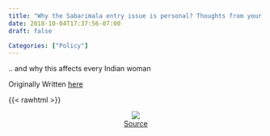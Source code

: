 ```yaml
---
title: "Why the Sabarimala entry issue is personal? Thoughts from your run-of-the-mill Malayali woman"
date: 2018-10-04T17:37:56-07:00
draft: false

Categories: ["Policy"]
---
```


.. and why this affects every Indian woman


Originally Written [here](https://medium.com/%E0%B4%95%E0%B5%81%E0%B4%B1%E0%B4%BF%E0%B4%AA%E0%B5%8D%E0%B4%AA%E0%B5%81%E0%B4%95%E0%B5%BE/why-the-sabarimala-entry-issue-is-personal-thoughts-from-your-run-of-the-mill-malayali-woman-9e84ed6b128c?source=---------0-----------------------)


{{< rawhtml >}}
<div style="height: 100%; width: 100%; float: center; text-align: center;">
    <img src="./sabarimala-2.jpeg" />
    <br />
<a href="https://www.facebook.com/photo.php?fbid=1940526586040423&set=a.137234033036363&type=3&theater">Source</a>
</div>
{{< /rawhtml >}}


On September 28th, 2018, the Supreme Court of India ruled that women be granted entry at Sabarimala [6]. Among other things one should note:

1.  **Can the temple do as they please?** It is been found that Ayyappa devotees do not constitute a religious denomination and as such are not immune to outside interference [1]. The temple is a public place [2] and therefore when an Agama/tradition contradicts a fundamental right, the constitution prevails. So, the argument that ‘this is a temple, there’s no question of rights’ is invalid.
2.  **Those who ask for women’s entry are not true believers, hence what they claim doesn’t matter?** Exclusion of women does not constitute an essential practice to the faith and therefore is not fundamental to faith in ayyappa [3]. So the argument that ‘you either believe or you don’t’ is invalid because believing in exclusion is not essential to believing in Ayyappa. It follows thus that the women who appeal for entry do not by default become non-believers. In fact, the court observes that women were entering the temple before and the ban became legal only in 1965 [4], though it is debated if they indeed went beyond the 18 steps.
3.  **What rights are you talking about?** The ban was also found in contradiction to Article 15 and 25, the right to equal treatment(on basis of gender here) and the right to worship for women [5].

One can follow the links at the bottom to read more. I’m not here to argue the legal technicalities since I’m not an expert but to present a very personal and passionate point of view as a Malayali woman and how this directly affects me.

When I was 14 and had then just became a menstruating woman, I remember standing in our great-grandmothers’ dark room while Navaratri pooja was happening at home, silently sobbing and wondering what I did wrong. When you’re a menstruating woman in our household, you cannot touch the prasadam, take part in the festive revelries, or enter the kitchen and touch the food that was being prepared. You cannot touch the books on Pooja, you’re not given prasadam, and you’re instructed to avoid the Pooja area when walking at home. I never questioned why only my chacha and male cousins performed the rites, unmistakably always a man. I didn’t understand why my mom lamented that she bore no sons and will have to call another’s son even for last rites. पुत्र is who sets you free from पुः, a foretold hell, but the same doesn’t hold for पुत्री. I’m told. I did not understand why when my bleeding classmate entered a temple, the temple authorities shouted at her, as if they’re upholders of a higher morality of which her bleeding vagina is lesser and ordered a shuddhi pooja as if a plague had struck the temple. We stood by and watched when our uncles took the ‘pallikettu’ and 40 day vrathams for Sabarimala, addressed them as swamis for 40 days, while blinking why we are only on standby mode even as our male cousins can go. In our household men and women were not truly equal. In my own house menstrual waste is treated differently than regular trash, it is disposed separately and burnt and my grandmother explained that if a snake crawls over your placenta you invoke “sarpa-kopam”, wrath of the snake. My father, until yesterday, thought it was beneath him to touch pads because that is what our society expects of respectable men, until all his four daughters grew up and pads are all he sees and buys. When you’re in school, ‘Indira Gandhi is out of the stadium’ was code for a popping bra strap or blood spot because bras and menstruation were not a fit topic for public spaces, they’re to be talked hush-hush behind closed doors. Somehow, public spaces weren’t spaces of menstruating women. _This movement for Sabarimala entry is exactly that, claiming public spaces for women: because all women are menstruating women and we should claim the temples, the homes and the Gods. This fight is our fight._

Like all fights for women’s right this too shall be fought by women, against women.

{{< rawhtml >}}
<div style="height: 100%; width: 45%; float: right; padding-left: 2rem; text-align: center;">
    <img src="./sabarimala-1.png" />
    Protest march in Pandalam. <a href="http://www.newindianexpress.com/states/kerala/2018/oct/02/kerala-hundreds-of-women-protest-sc-verdict-permitting-entry-for-women-of-all-ages-into-sabarimala-1880174.html">7</a>
</div>
{{< /rawhtml >}}

The Sabarimala temple entry has sparked massive protests from certain devotees including many women who are #ReadyToWait apparently. By all means, go ahead. This judgement does not force them to go and they’re not content with waiting but instead aim to impose their sense of their worth of our gender on all of us. This directly affects you and I, because these women are marching to take away our rights, that if they succeed in being certified unfit to enter they’re also certifying us as impure. To be fair, they’re resisting change and trying to protect what is important to them but what if what is important is your instilled self-indignance? A perfect oppression they say is one where the oppressed willfully partakes in the oppression and that is exactly what our traditions have achieved here. The person that keeps me away from Pooja is my mother, that who checks before we visit temples is my mother and that who cries that daughters are lesser is too, my mother.

This opposition to Sabarimala entry reflects everything that is wrong with our society and to risk being called harsh, I cannot but wonder how foolish are these women that are marching to be stamped impure, lesser than men, to be denied access to God. _Upholding these traditions from the patriarchal times is also willfully reaffirming their bases: their assertion of our impurity, in that our daughters and sisters are lesser._

**What about the rights of the deity?**

This movement is not just about my rights but also about the rights of the deity. They ascertain that the will of the deity is to be respected in the temples. Fair, except it leads to many questions. How do we assert this will of Ayyappa? Who can convincingly represent the will of the deity? Do they own the will of the deity more than women devotees do? Do we respect the right of the deity to be worshipped by women? Does the will of the deity change in time as societal morality evolves? If yes, how can we check what the deity wants post Harijan temple entry movement, say? Can the mere entry of mortal women break the sworn celibacy of God, are we so sexual as to entice Gods? Is true celibacy tested in the presence of women or by running away from women? If we argue that the deity is an individual, can we expect them to be a rational individual that believes in the equality of sexes since we consider them worthy of being worshipped?

When we say that mortal women can break the celibate nature of God aren’t we claiming that the onus of maintaining God’s celibacy is on us and not the deity? If we extend this thinking to the situation of women’s safety, we are essentially claiming that it is the fault of the women who ventured out at night or to a bar that led them to be violated, rather than that it is the duty of men to behave responsibly in a public place. How regressive is that notion? Again, if the rule is to maintain the celibate nature of God, aren’t we sexualising minor girls aged 10–18 as capable of breaking vows of celibacy? How bigoted is that? Then again, we are asserting that women above 50 years are asexual, if so, which is factually untrue and deeply disrespectful.

We are also looking at celibacy from a lens of heteronormality. Today we know that men can break the celibate nature of men and women for women. Shouldn’t fertile men be stopped too for a deity that began observing penance as a teenager?

Again, if we truly believe that God is everywhere, തൂണിലും തുരുമ്പിലും, then we fertile women are already in the company of celibate Gods. Our going to temple or not makes no difference to his penance.

**Can majoritarian sentiments trump individual rights?**

Regardless of the resistance, in matters of fundamental rights constitutional morality is supremary to majoritarian sentiments [8], essentially translating to, you can do as you please for yourself but you cannot dictate to others what to do. Even if a million lynchers want to take away one man’s right to life or a million rapists decide to take away one woman’s right to freedom, they be damned in India. Let these women decide to wait, but let them only decide for themselves. Individual rights against mob justice and allegiance to constitutional morality and the holy book that is the Constitution is something we swore to when we became a republic.

**Isn’t the judiciary overreaching into religious matters?**

In this case, the court says that exclusion women is not an essential practice of faith and therefore religion cannot be cover for discrimination. But to be fair, this is circular logic. First of all, even if Hindu groups decide to exclude women they cannot overrule our rights as argued above. Secondly, several Hindu groups support the entry [9], including the Kerala government that represents the interests of people and until few days ago, the RSS as well. It is irrelevant who is behind the PIL because you only need one woman to claim that her fundamental rights are violated. Again, questioning the competency of the SC to rule on matters of religion takes us down a dangerous road: dowry ban, triple talaq ban, the Ayodhya dispute and so much more comes under question if we are to say that the religion/society decides what is essential to them and governs itself. For example, manusmriti allows beating up of wives [10] and a religious group that practices it can claim immunity from jurisprudence.

In 1987, a bigger crowd of about 70000+ [13] marched in the name of protecting Hindu Dharma, then protesting the Rajasthan state government and high court’s ruling for abolishing Sati. The arguments raised then are eerily similar to the arguments raised now.

**Is it really the majoritarian belief?**

However, one can cast aspersions that this is indeed the majoritarian belief, since an elected government that legally represents the interests of the masses, the Devaswom Board and many many voices of liberal men and women have expressed support for women’s entry. Even assuming that this is a reflection of majoritarian sentiment, one must remember that pioneers have always faced majoritarian anger, be it during the Periyar movement the temple entry movement for Dalits or the maaru-marakkal revolts of 19th century Travancore. Even in these cases, some of the most vocal opponents were the oppressed themselves, as here are these marching women. This expression of majoritarian anger, if so, is quite natural and fair and is part and parcel of social reform for each of our freedoms of today, like that of covering our breasts is dearly fought for and won amidst stringent opposition to prevailing tradition.

**Precedence**

Reform has been part and parcel of Hinduism. When the temple entry proclamation in Travancore happened, there were questions from the majority on the lines of ‘God doesn’t want to see Harijans, so why force them to?’. Faithful Harijans at that time were supposed to stay away voluntarily. Even today, while Mohan Bhagwat and others proclaim Triple Talaq judgement as a major move towards recognising the rights of Muslim women, they do not want to recognise that Hindu women too have fundamental rights, and want to respect tradition here. Another case in point is the 2016 Bombay HC verdict on allowing entry of women into the Shani Shingnapur temple, where women have never entered in history[14]. At this instance, the BJP facilitated the implementation of the court order with the support of the Congress and Sena and RSS, hailing a victory of women’s rights, all of who are opposing today.

**You do not know the idea of India if you cannot understand what they’re protesting for!**

Hinduism is a constantly evolving religion and so is the idea of India. Why do we assume that that the idea of India is an idea we should ascribe to than an idea we hold within us, and fight for it to be accepted. This fight is one between two conceptions of the same, engaged in a tug of war: an idea of India that is static in time and immutable, defending bigotry using ‘because I said so’ and not because of reason and one that is a peaceful transposition of old traditions and modern successes of civil rights movements, iterating for what is right as measured by our conscience. Our conscience says that men and women are equal, constitutionally and spiritually. All that a man can do a woman can do, and a menstruating woman can give birth, make life. If anything that makes her only more qualified to attain spirituality. The very idea of India wouldn’t be so splendid if the ideas of India that Gandhi and Ambedkar held towed the line of status quo or if they didn’t fight for it.

**तत्त्वमसि**

The irony here is an elephant in the room. ‘Tatvamasi’ is strewn on the sanctum at Sabarimala translating to ‘that is you’, that that what you seek is you and God is you. How ironic it is then that we are kept out of the very same temple saying we cannot become goddesses even as men become Ayyappas! Again, the legend says Swami was born out of the union of Shiva, who is also Arthanareeshwaran, and Vishnu, in his Mohini form. If anything, the story of Ayyappa itself denotes the congruence of genders: if Vishnu himself can give birth and defy gender norms, is it so much of a daredevilry for mere mortal women to observe penance?

**To believing women that want to go**

If you’re a woman who has been religious all your life, no, this movement doesn’t invalidate our actions and beliefs so far. It doesn’t invalidate our faith or amount to disrespect. Our moralities are constantly evolving as we transition as a society. At a time, a woman demanding to work was considered rude by in-laws; our exercise of financial independence, even wearing a blouse was at one time rebellious activism. Your belief is simply between you and the deity and the protestors and others have no business in it. If your visiting is consistent with your belief systems and you want to worship, do go. Perhaps God wants to be worshipped by you irrespective of what the protestors say. Do you think that anybody that damages cars and threatens women speaks for the will of any God? We’re here at a historic turn of progress, this is a chance for self-actualization, that God accepts you as She made you, bleeding vaginas and all! Let us choose to be on the correct side of history!

[1]: https://www.livelaw.in/sabarimala-custom-must-yield-to-fundamental-right-of-women-to-worship-justice-nariman-read-judgment/
[2]: https://m.dailyhunt.in/news/india/english/laughingcolours+english-epaper-laughcole/temple+is+a+public+place+and+everyone+is+allowed+to+go+there+sc+on+women+entering+sabarimala+temple-newsid-92686945
[3]: https://indiankanoon.org/doc/163639357/
[4]: https://www.thenewsminute.com/article/how-long-has-ban-women-entering-sabarimala-existed-debate-ensues-89279
[6]: https://www.livelaw.in/sabarimala-devotion-cannot-be-subjected-to-gender-discrimination-sc-allows-women-entry-by-41-majority-lone-woman-in-the-bench-dissents/
[7]: http://www.newindianexpress.com/states/kerala/2018/oct/02/kerala-hundreds-of-women-protest-sc-verdict-permitting-entry-for-women-of-all-ages-into-sabarimala-1880174.html
[8]: https://www.firstpost.com/india/majoritarian-views-popular-morality-cannot-dictate-constitutional-rights-after-157-years-section-377-is-struck-down-5133021.html
[9]: https://www.dnaindia.com/india/report-sabarimala-temple-issue-two-hindu-bodies-move-sc-seek-entry-of-women-in-temple-2204775
[10]: http://nirmukta.com/2011/08/27/the-status-of-women-as-depicted-by-manu-in-the-manusmriti/
[11]: https://www.livelaw.in/sabarimala-day-2prohibiting-women-from-entering-temple-is-a-form-of-untouchabiltysubmits-jaising-what-applies-to-man-applies-to-woman-as-well-says-cji-dipak-misra/
[12]: https://www.facebook.com/photo.php?fbid=1940526586040423&set=a.137234033036363&type=3&theater
[13]: https://www.indiatoday.in/magazine/indiascope/story/19871031-roop-kanwar-sati-rajasthan-government-measures-unite-rajputs-into-bold-action-799458-1987-10-31
[14]: https://www.ndtv.com/cheat-sheet/shani-shingnapur-temple-opens-doors-to-women-ends-ban-10-developments-1340186
